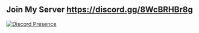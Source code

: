 ## Join My Server https://discord.gg/8WcBRHBr8g

[![Discord Presence](https://lanyard.cnrad.dev/api/852821279136415745)](https://discord.com/users/852821279136415745)
<!---
Dorukuz/Dorukuz is a ✨ special ✨ repository because its `README.md` (this file) appears on your GitHub profile.
You can click the Preview link to take a look at your changes.
--->
